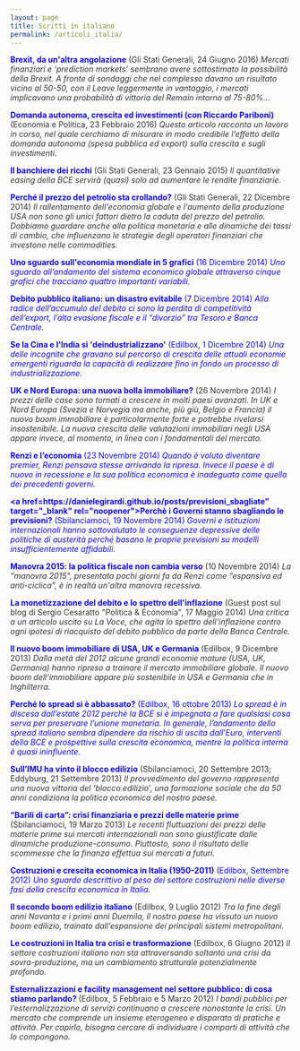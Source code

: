 ```yaml
---
layout: page
title: Scritti in italiano
permalink: /articoli_italia/
---
```


<style type="text/css">a {text-decoration: none; color: inherit}</style>

<span style="color: #1008F4;"><strong><a href="https://danielegirardi.github.io/posts/brexitpost" target="_blank" rel="noopener">Brexit, da un'altra angolazione</a></strong></span>
<span style="color: #333333;"><a href="http://www.glistatigenerali.com/borsa_istituzioni-ue/brexit-da-unaltra-angolazione/"  target="_blank" rel="noopener">(Gli Stati Generali, 24 Giugno 2016)</a>
<em> Mercati finanziari e ‘prediction markets’ sembrano avere sottostimato la possibilità della Brexit. A fronte di sondaggi che nel complesso davano un risultato vicino al 50-50, con il Leave leggermente in vantaggio, i mercati implicavano una probabilità di vittoria del Remain intorno al 75-80%... </em>
</span>

<span style="color: #1008F4;"><strong><a href="http://www.economiaepolitica.it/politiche-economiche/domanda-autonoma-crescita-ed-investimenti/" target="_blank" rel="noopener">Domanda autonoma, crescita ed investimenti (con Riccardo Pariboni)</a></strong>
<span style="color: #333333;"><a href="http://www.economiaepolitica.it/politiche-economiche/domanda-autonoma-crescita-ed-investimenti/"  target="_blank" rel="noopener">(Economia e Politica, 23 Febbraio 2016)
</a><em>Questo articolo racconta un lavoro in corso, nel quale cerchiamo di misurare in modo credibile l’effetto della domanda autonoma (spesa pubblica ed export) sulla crescita e sugli investimenti.</em>

<span style="color: #1008F4;"><strong><a href="https://danielegirardi.github.io/posts/banchieredeiricchi" target="_blank" rel="noopener">Il banchiere dei ricchi</a></strong>
<span style="color: #333333;"><a href="http://www.glistatigenerali.com/euro-e-bce_macroeconomia/il-banchiere-dei-ricchi/"  target="_blank" rel="noopener">(Gli Stati Generali, 23 Gennaio 2015)
</a><em>Il quantitative easing della BCE servirà (quasi) solo ad aumentare le rendite finanziarie.</em>

<span style="color: #1008F4;"><strong><a href="https://danielegirardi.github.io/posts/crollo_petrolio" target="_blank" rel="noopener">Perché il prezzo del petrolio sta crollando?</a></strong>
<span style="color: #333333;"><a href="http://www.glistatigenerali.com/capitali_macroeconomia_materie-prime/perche-e-crollato-il-prezzo-del-petrolio/"  target="_blank" rel="noopener">(Gli Stati Generali, 22 Dicembre 2014)
</a><em>Il rallentamento dell'economia globale e l'aumento della produzione USA non sono gli unici fattori dietro la caduta del prezzo del petrolio. Dobbiamo guardare anche alla politica monetaria e alle dinamiche dei tassi di cambio, che influenzano le strategie degli operatori finanziari che investono nelle commodities.  </em>

<span style="color: #1008F4;"><strong><a href="https://danielegirardi.github.io/posts/cinque_grafici" target="_blank" rel="noopener">Uno sguardo sull'economia mondiale in 5 grafici</a></strong>
(16 Dicembre 2014)
<em>Uno sguardo all’andamento del sistema economico globale attraverso cinque grafici che tracciano quattro importanti variabili.</em>

<span style="color: #1008F4;"><strong><a href="https://danielegirardi.github.io/posts/debito_ita_post" target="_blank" rel="noopener">Debito pubblico italiano: un disastro evitabile</a></strong>
(7 Dicembre 2014)
<em> Alla radice dell’accumulo del debito ci sono la perdita di competitività dell’export, l’alta evasione fiscale e il “divorzio” tra Tesoro e Banca Centrale.</em>

<span style="color: #1008F4;"><strong><a href="https://danielegirardi.github.io/posts/premature_deindustrialization" target="_blank" rel="noopener">Se la Cina e l'India si 'deindustrializzano'</a></strong>
(Edilbox, 1 Dicembre 2014)
<em> Una delle incognite che gravano sul percorso di crescita delle attuali economie emergenti riguarda la capacità di realizzare fino in fondo un processo di industrializzazione. </em>

<span style="color: #1008F4;"><strong><a href="http://www.reconomics.it/uk-e-nord-europa-una-nuova-bolla-immobiliare/" target="_blank" rel="noopener">UK e Nord Europa: una nuova bolla immobiliare?</a></strong>
<span style="color: #333333;"><a href="http://www.reconomics.it/uk-e-nord-europa-una-nuova-bolla-immobiliare/"  target="_blank" rel="noopener">(26 Novembre 2014)
</a><em>I prezzi delle case sono tornati a crescere in molti paesi avanzati. In UK e Nord Europa (Svezia e Norvegia ma anche, più giù, Belgio e Francia) il nuovo boom immobiliare è particolarmente forte e potrebbe rivelarsi insostenibile. La nuova crescita delle valutazioni immobiliari negli USA appare invece, al momento, in linea con i fondamentali del mercato.</em>

<span style="color: #1008F4;"><strong><a href="https://danielegirardi.github.io/posts/renzi_economia" target="_blank" rel="noopener">Renzi e l’economia</a></strong>
(23 Novembre 2014)
<em>Quando è voluto diventare premier, Renzi pensava stesse arrivando la ripresa. Invece il paese è di nuovo in recessione e la sua politica economica è inadeguata come quella dei precedenti governi. </em>

<span style="color: #1008F4;"><strong><a href=https://danielegirardi.github.io/posts/previsioni_sbagliate" target="_blank" rel="noopener">Perchè i Governi stanno sbagliando le previsioni?</a></strong>
(Sbilanciamoci, 19 Novembre 2014)
<em>Governi e istituzioni internazionali hanno sottovalutato le conseguenze depressive delle politiche di austerità perché basano le proprie previsioni su modelli insufficientemente affidabili. </em>

<span style="color: #1008F4;"><strong><a href="https://danielegirardi.github.io/posts/manovra_2015" target="_blank" rel="noopener">Manovra 2015: la politica fiscale non cambia verso</a></strong>
<span style="color: #333333;"><a href="https://danielegirardi.github.io/posts/manovra_2015"  target="_blank" rel="noopener">(10 Novembre 2014)
</a><em>La "manovra 2015", presentata pochi giorni fa da Renzi come “espansiva ed anti-ciclica”, è in realtà un'altra manovra recessiva.  </em>

<span style="color: #1008F4;"><strong><a href="http://politicaeconomiablog.blogspot.com/2014/05/una-critica-la-voce.html" target="_blank" rel="noopener">La monetizzazione del debito e lo spettro dell'inflazione</a></strong>
<span style="color: #333333;"><a href="http://politicaeconomiablog.blogspot.com/2014/05/una-critica-la-voce.html"  target="_blank" rel="noopener">(Guest post sul blog di Sergio Cesaratto "Politica & Economia", 17 Maggio 2014)
</a><em>Una critica a un articolo uscito su La Voce, che agita lo spettro dell'inflazione contro ogni ipotesi di riacquisto del debito pubblico da parte della Banca Centrale.</em>

<span style="color: #1008F4;"><strong><a href="https://danielegirardi.github.io/posts/nuovo_boom_immobiliare_2013" target="_blank" rel="noopener">Il nuovo boom immobiliare di USA, UK e Germania</a></strong>
<span style="color: #333333;"><a href="http://www.reconomics.it/il-nuovo-boom-immobiliare-di-usa-uk-e-germania/"  target="_blank" rel="noopener">(Edilbox, 9 Dicembre 2013)
</a><em>Dalla metà del 2012 alcune grandi economie mature (USA, UK, Germania) hanno ripreso a trainare il mercato immobiliare globale. Il nuovo boom dell’immobiliare appare più sostenibile in USA e Germania che in Inghilterra.</em>

<span style="color: #1008F4;"><strong><a href="https://danielegirardi.github.io/posts/spread_2013_post" target="_blank" rel="noopener">Perché lo spread si è abbassato?</a></strong>
(Edilbox, 16 ottobre 2013)
<em>Lo spread è in discesa dall’estate 2012 perchè la BCE si è impegnata a fare qualsiasi cosa serva per preservare l’unione monetaria. In generale, l’andamento dello spread italiano sembra dipendere da rischio di uscita dall’Euro, interventi della BCE e prospettive sulla crescita economica, mentre la politica interna è quasi ininfluente.</em>

<span style="color: #1008F4;"><strong><a href="https://danielegirardi.github.io/posts/imu_blocco_edilizio" target="_blank" rel="noopener">Sull’IMU ha vinto il blocco edilizio</a></strong>
<span style="color: #333333;"><a href="http://old.sbilanciamoci.info/Sezioni/italie/Sull-Imu-ha-vinto-il-blocco-edilizio-20170.html"  target="_blank" rel="noopener">(Sbilanciamoci, 20 Settembre 2013</a>;  <a href="http://www.eddyburg.it/2013/09/sullimu-ha-vinto-il-blocco-edilizio.html"  target="_blank" rel="noopener">Eddyburg, 21 Settembre 2013</a>)
</a><em>Il provvedimento del governo rappresenta una nuova vittoria del ‘blocco edilizio’, una formazione sociale che da 50 anni condiziona la politica economica del nostro paese.</em>

<span style="color: #1008F4;"><strong><a href="https://danielegirardi.github.io/posts/barili_di_carta" target="_blank" rel="noopener">“Barili di carta”: crisi finanziaria e prezzi delle materie prime</a></strong>
<span style="color: #333333;"><a href="http://sbilanciamoci.info/barili-di-carta-le-materie-prime-in-balia-del-casino-17364/"  target="_blank" rel="noopener">(Sbilanciamoci, 19 Marzo 2013)
</a><em>Le recenti fluttuazioni dei prezzi delle materie prime sui mercati internazionali non sono giustificate dalle dinamiche produzione-consumo. Piuttosto, sono il risultato delle scommesse che la finanza effettua sui mercati a futuri.</em>

<span style="color: #1008F4;"><strong><a href="https://danielegirardi.github.io/posts/costruzioni_e_crescita" target="_blank" rel="noopener">Costruzioni e crescita economica in Italia (1950-2011)</a></strong>
(Edilbox, Settembre 2012)
<em>Uno sguardo descrittivo al peso del settore costruzioni nelle diverse fasi della crescita economica in Italia.</em>

<span style="color: #1008F4;"><strong><a href="https://danielegirardi.github.io/posts/secondoboomedilizio" target="_blank" rel="noopener">Il secondo boom edilizio italiano</a></strong>
<span style="color: #333333;"><a href="https://danielegirardi.github.io/posts/secondoboomedilizio"  target="_blank" rel="noopener">(Edilbox, 9 Luglio 2012)
</a><em>Tra la fine degli anni Novanta e i primi anni Duemila, il nostro paese ha vissuto un nuovo boom edilizio, trainato dall’espansione dei principali sistemi metropolitani.</em>

<span style="color: #1008F4;"><strong><a href="https://danielegirardi.github.io/posts/crisi_e_trasformazione" target="_blank" rel="noopener">Le costruzioni in Italia tra crisi e trasformazione</a></strong>
<span style="color: #333333;"><a href="https://danielegirardi.github.io/posts/crisi_e_trasformazione"  target="_blank" rel="noopener">(Edilbox, 6 Giugno 2012)
</a><em>Il settore costruzioni italiano non sta attraversando soltanto una crisi da sovra-produzione, ma un cambiamento strutturale potenzialmente profondo.</em>

<span style="color: #1008F4;"><strong><a href="http://www.reconomics.it/esternalizzazioni-e-facility-management-nel-settore-pubblico-di-cosa-stiamo-parlando/" target="_blank" rel="noopener">Esternalizzazioni e facility management nel settore pubblico: di cosa stiamo parlando?
</a></strong>
<span style="color: #333333;"><a href="https://danielegirardi.github.io/posts/facility_management"  target="_blank" rel="noopener">(Edilbox, 5 Febbraio e 5 Marzo 2012)
</a><em>I bandi pubblici per l’esternalizzazione di servizi continuano a crescere nonostante la crisi. Un mercato che comprende un insieme eterogeneo e disparato di pratiche e attività. Per capirlo, bisogna cercare di individuare i comparti di attività che lo compongono.</em>
